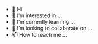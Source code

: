 - 👋 Hi
- 👀 I’m interested in ...
- 🌱 I’m currently learning ...
- 💞️ I’m looking to collaborate on ...
- 📫 How to reach me ...

<!---
Ramsestheonlyone/Ramsestheonlyone is a ✨ special ✨ repository because its `README.md` (this file) appears on your GitHub profile.
You can click the Preview link to take a look at your changes.
--->
